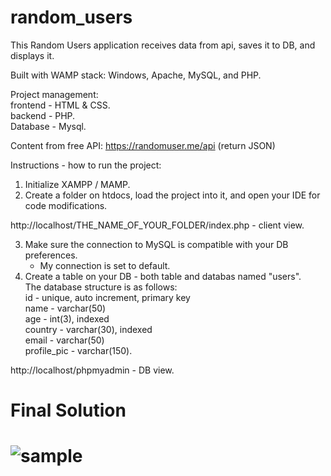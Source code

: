 # random_users

This Random Users application receives data from api, saves it to DB, and displays it.</br>

Built with WAMP stack: Windows, Apache, MySQL, and PHP.</br>

Project management: </br>
frontend - HTML & CSS. </br>
backend - PHP. </br>
Database - Mysql. </br>

Content from free API: https://randomuser.me/api (return JSON)

Instructions - how to run the project:</br>
1. Initialize XAMPP / MAMP.</br>
2. Create a folder on htdocs, load the project into it, and open your IDE for code modifications.</br>

http://localhost/THE_NAME_OF_YOUR_FOLDER/index.php - client view.</br>

3. Make sure the connection to MySQL is compatible with your DB preferences.</br>
    * My connection is set to default.</br>
4. Create a table on your DB - both table and databas named "users". </br>
    The database structure is as follows:</br>
    id - unique, auto increment, primary key</br>
    name - varchar(50)</br>
    age - int(3), indexed</br>
    country - varchar(30), indexed</br>
    email - varchar(50)</br>
    profile_pic - varchar(150).</br>

http://localhost/phpmyadmin - DB view.</br>

<h1>Final Solution<h1/>
   
![sample](https://user-images.githubusercontent.com/51449659/181442563-09315189-d489-447a-b1b4-9128a770e339.jpg)




